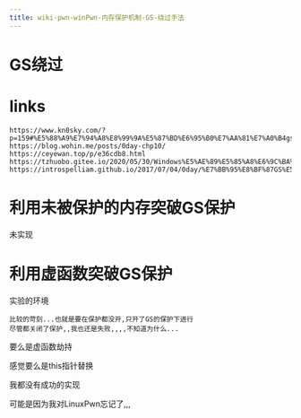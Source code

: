 ```yaml
---
title: wiki-pwn-winPwn-内存保护机制-GS-绕过手法
---
```



# GS绕过

# links

```
https://www.kn0sky.com/?p=159#%E5%88%A9%E7%94%A8%E8%99%9A%E5%87%BD%E6%95%B0%E7%AA%81%E7%A0%B4gs%E4%BF%9D%E6%8A%A4
https://blog.wohin.me/posts/0day-chp10/
https://ceyewan.top/p/e36cdb8.html
https://tzhuobo.gitee.io/2020/05/30/Windows%E5%AE%89%E5%85%A8%E6%9C%BA%E5%88%B6/
https://introspelliam.github.io/2017/07/04/0day/%E7%BB%95%E8%BF%87GS%E5%AE%89%E5%85%A8%E7%BC%96%E8%AF%91%E7%9A%84%E6%96%B9%E6%B3%95/
```



# 利用未被保护的内存突破GS保护

未实现



# 利用虚函数突破GS保护

实验的环境

```
比较的苛刻...也就是要在保护都没开,只开了GS的保护下进行
尽管都关闭了保护,,我也还是失败,,,,不知道为什么...
```



要么是虚函数劫持

感觉要么是this指针替换

我都没有成功的实现

可能是因为我对LinuxPwn忘记了,,,

